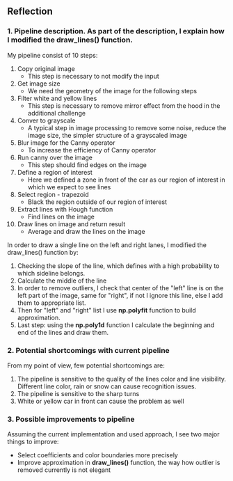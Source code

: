 ## Reflection

### 1. Pipeline description. As part of the description, I explain how I modified the draw_lines() function.

My pipeline consist of 10 steps:
1. Copy original image 
    - This step is necessary to not modify the input
2. Get image size
    - We need the geometry of the image for the following steps
3. Filter white and yellow lines
    - This step is necessary to remove mirror effect from the hood in the additional challenge
4. Conver to grayscale
    - A typical step in image processing to remove some noise, reduce the image size, the simpler structure of a grayscaled image
5. Blur image for the Canny operator
    - To increase the efficiency of Canny operator
6. Run canny over the image
    - This step should find edges on the image
7. Define a region of interest
    - Here we defined a zone in front of the car as our region of interest in which we expect to see lines
8. Select region - trapezoid
    - Black the region outside of our region of interest
9. Extract lines with Hough function
    - Find lines on the image
10. Draw lines on image and return result
    - Average and draw the lines on the image 

In order to draw a single line on the left and right lanes, I modified the draw_lines() function by:
1. Checking the slope of the line, which defines with a high probability to which sideline belongs.
2. Calculate the middle of the line
2. In order to remove outliers, I check that center of the "left" line is on the left part of the image, same for "right", if not I ignore this line, else I add them to appropriate list.
3. Then for "left" and "right" list I use **np.polyfit** function to build approximation.
4. Last step: using the **np.poly1d**  function I calculate the beginning and end of the lines and draw them.

### 2. Potential shortcomings with current pipeline
From my point of view, few potential shortcomings are:
1. The pipeline is sensitive to the quality of the lines color and line visibility. Different line color, rain or snow can cause recognition issues.
2. The pipeline is sensitive to the sharp turns
3. White or yellow car in front can cause the problem as well

### 3. Possible improvements to pipeline
Assuming the current implementation and used approach, I see two major things to improve:
   - Select coefficients and color boundaries more precisely
   - Improve approximation in **draw_lines()** function, the way how outlier is removed currently is not elegant